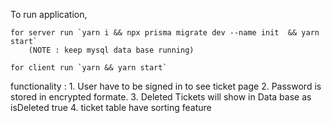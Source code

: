To run application, 

    for server run `yarn i && npx prisma migrate dev --name init  && yarn start` 
        (NOTE : keep mysql data base running)

    for client run `yarn && yarn start`

functionality : 
                1. User have to be signed in to see ticket page
                2. Password is stored in encrypted formate.
                3. Deleted Tickets will show in Data base as isDeleted true
                4. ticket table have sorting feature
